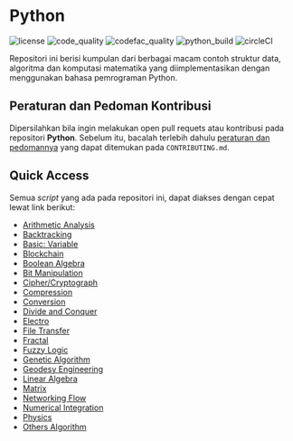 # Python

![license](https://img.shields.io/github/license/bellshade/Python?style=for-the-badge)
![code_quality](https://img.shields.io/lgtm/grade/python/github/bellshade/PythonAlgorithm?label=Code%20Quality&style=for-the-badge)
![codefac_quality](https://img.shields.io/codefactor/grade/github/bellshade/Python/main?label=code%20factor&style=for-the-badge)
![python_build](https://img.shields.io/github/workflow/status/bellshade/Python/python%20testing?label=python%20testing&style=for-the-badge)
![circleCI](https://img.shields.io/circleci/build/github/bellshade/Python/main?label=Circle%20CI&style=for-the-badge)

Repositori ini berisi kumpulan dari berbagai macam contoh struktur data, algoritma dan komputasi matematika yang diimplementasikan dengan menggunakan bahasa pemrograman Python.

## Peraturan dan Pedoman Kontribusi
Dipersilahkan bila ingin melakukan open pull requets atau kontribusi pada repositori **Python**. Sebelum itu, bacalah terlebih dahulu [peraturan dan pedomannya](CONTRIBUTING.md) yang dapat ditemukan pada ``CONTRIBUTING.md``.

## Quick Access
Semua *script* yang ada pada repositori ini, dapat diakses dengan cepat lewat link berikut:
- [Arithmetic Analysis](https://github.com/bellshade/Python/tree/main/arithmetic_analysis)
- [Backtracking](https://github.com/bellshade/Python/tree/main/Backtracking)
- [Basic: Variable](https://github.com/bellshade/Python/tree/main/Basic/variable)
- [Blockchain](https://github.com/bellshade/Python/tree/main/blockchain)
- [Boolean Algebra](https://github.com/bellshade/Python/tree/main/boolean_algebra)
- [Bit Manipulation](https://github.com/bellshade/Python/tree/main/manipulasi_bit)
- [Cipher/Cryptograph](https://github.com/bellshade/Python/tree/main/chiper)
- [Compression](https://github.com/bellshade/Python/tree/main/compression)
- [Conversion](https://github.com/bellshade/Python/tree/main/conversion)
- [Divide and Conquer](https://github.com/bellshade/Python/tree/main/divide_and_conquer)
- [Electro](https://github.com/bellshade/Python/tree/main/electro)
- [File Transfer](https://github.com/bellshade/Python/tree/main/file_transfer)
- [Fractal](https://github.com/bellshade/Python/tree/main/fractal)
- [Fuzzy Logic](https://github.com/bellshade/Python/tree/main/fuzzy_logic)
- [Genetic Algorithm](https://github.com/bellshade/Python/tree/main/genetic_algo)
- [Geodesy Engineering](https://github.com/bellshade/Python/tree/main/geodesy_egineering)
- [Linear Algebra](https://github.com/bellshade/Python/tree/main/linear_algebra)
- [Matrix](https://github.com/bellshade/Python/tree/main/matrix)
- [Networking Flow](https://github.com/bellshade/Python/tree/main/networking_flow)
- [Numerical Integration](https://github.com/bellshade/Python/tree/main/numerical_integration)
- [Physics](https://github.com/bellshade/Python/tree/main/physics)
- [Others Algorithm](https://github.com/bellshade/Python/tree/main/other)
